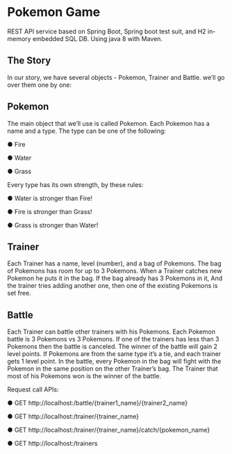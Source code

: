 # Pokemon Game
REST API service based on Spring Boot, Spring boot test suit, and H2 in-memory embedded SQL DB. Using java 8 with Maven.

## The Story
In our story, we have several objects - Pokemon, Trainer and Battle. we’ll go over them one by one:

## Pokemon
The main object that we’ll use is called Pokemon. Each Pokemon has a name and a type. The type can be one of the following:

● Fire

● Water

● Grass

Every type has its own strength, by these rules:

● Water is stronger than Fire!

● Fire is stronger than Grass!

● Grass is stronger than Water!

## Trainer
Each Trainer has a name, level (number), and a bag of Pokemons. The bag of Pokemons has room for up to 3 Pokemons. When a Trainer catches new Pokemon he puts it in the bag. If the bag already has 3 Pokemons in it, And the trainer tries adding another one, then one of the existing Pokemons is set free.

## Battle
Each Trainer can battle other trainers with his Pokemons. Each Pokemon battle is 3 Pokemons vs 3 Pokemons. If one of the trainers has less than 3 Pokemons then the battle is canceled. The winner of the battle will gain 2 level points. If Pokemons are from the same type it’s a tie, and each trainer gets 1 level point. In the battle, every Pokemon in the bag will fight with the Pokemon in the same position on the other Trainer’s bag. The Trainer that most of his Pokemons won is the winner of the battle.

Request call APIs:

● GET http://localhost:/battle/{trainer1_name}/{trainer2_name}

● GET http://localhost:/trainer/{trainer_name}

● GET http://localhost:/trainer/{trainer_name}/catch/{pokemon_name}

● GET http://localhost:/trainers


